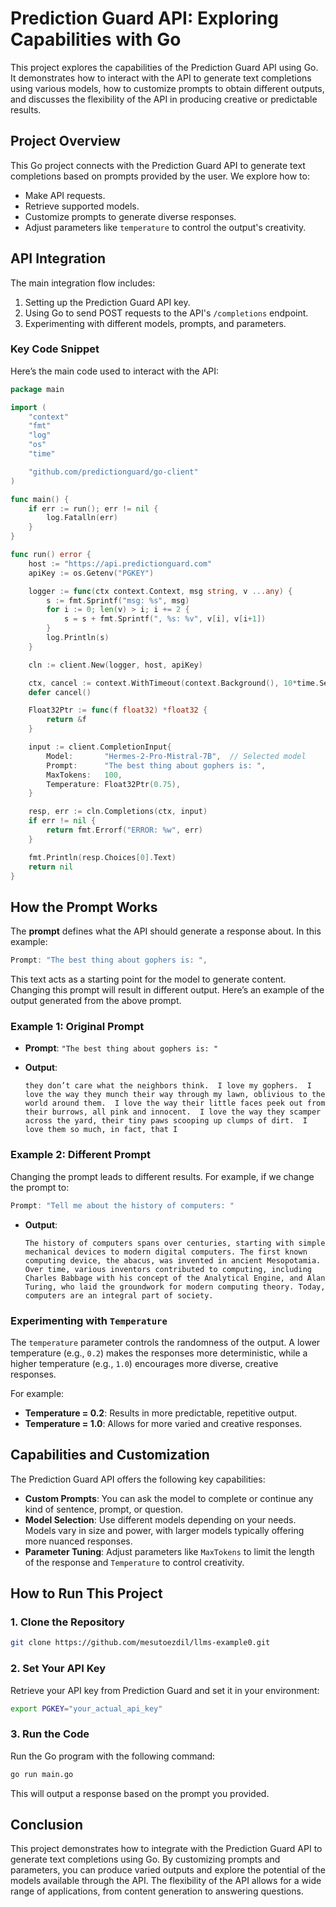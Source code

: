 # **Prediction Guard API: Exploring Capabilities with Go**

This project explores the capabilities of the Prediction Guard API using Go. It demonstrates how to interact with the API to generate text completions using various models, how to customize prompts to obtain different outputs, and discusses the flexibility of the API in producing creative or predictable results.

## **Project Overview**

This Go project connects with the Prediction Guard API to generate text completions based on prompts provided by the user. We explore how to:
- Make API requests.
- Retrieve supported models.
- Customize prompts to generate diverse responses.
- Adjust parameters like `temperature` to control the output's creativity.

## **API Integration**

The main integration flow includes:
1. Setting up the Prediction Guard API key.
2. Using Go to send POST requests to the API's `/completions` endpoint.
3. Experimenting with different models, prompts, and parameters.

### **Key Code Snippet**

Here’s the main code used to interact with the API:

```go
package main

import (
	"context"
	"fmt"
	"log"
	"os"
	"time"

	"github.com/predictionguard/go-client"
)

func main() {
	if err := run(); err != nil {
		log.Fatalln(err)
	}
}

func run() error {
	host := "https://api.predictionguard.com"
	apiKey := os.Getenv("PGKEY")

	logger := func(ctx context.Context, msg string, v ...any) {
		s := fmt.Sprintf("msg: %s", msg)
		for i := 0; len(v) > i; i += 2 {
			s = s + fmt.Sprintf(", %s: %v", v[i], v[i+1])
		}
		log.Println(s)
	}

	cln := client.New(logger, host, apiKey)

	ctx, cancel := context.WithTimeout(context.Background(), 10*time.Second)
	defer cancel()

	Float32Ptr := func(f float32) *float32 {
		return &f
	}

	input := client.CompletionInput{
		Model:       "Hermes-2-Pro-Mistral-7B",  // Selected model
		Prompt:      "The best thing about gophers is: ",
		MaxTokens:   100,
		Temperature: Float32Ptr(0.75),
	}

	resp, err := cln.Completions(ctx, input)
	if err != nil {
		return fmt.Errorf("ERROR: %w", err)
	}

	fmt.Println(resp.Choices[0].Text)
	return nil
}
```

## **How the Prompt Works**

The **prompt** defines what the API should generate a response about. In this example:

```go
Prompt: "The best thing about gophers is: ",
```

This text acts as a starting point for the model to generate content. Changing this prompt will result in different output. Here’s an example of the output generated from the above prompt.

### **Example 1: Original Prompt**

- **Prompt**: `"The best thing about gophers is: "`
- **Output**:

   ```
   they don’t care what the neighbors think.  I love my gophers.  I love the way they munch their way through my lawn, oblivious to the world around them.  I love the way their little faces peek out from their burrows, all pink and innocent.  I love the way they scamper across the yard, their tiny paws scooping up clumps of dirt.  I love them so much, in fact, that I
   ```

### **Example 2: Different Prompt**

Changing the prompt leads to different results. For example, if we change the prompt to:

```go
Prompt: "Tell me about the history of computers: "
```

- **Output**:

   ```
   The history of computers spans over centuries, starting with simple mechanical devices to modern digital computers. The first known computing device, the abacus, was invented in ancient Mesopotamia. Over time, various inventors contributed to computing, including Charles Babbage with his concept of the Analytical Engine, and Alan Turing, who laid the groundwork for modern computing theory. Today, computers are an integral part of society.
   ```

### **Experimenting with `Temperature`**

The `temperature` parameter controls the randomness of the output. A lower temperature (e.g., `0.2`) makes the responses more deterministic, while a higher temperature (e.g., `1.0`) encourages more diverse, creative responses.

For example:
- **Temperature = 0.2**: Results in more predictable, repetitive output.
- **Temperature = 1.0**: Allows for more varied and creative responses.

## **Capabilities and Customization**

The Prediction Guard API offers the following key capabilities:
- **Custom Prompts**: You can ask the model to complete or continue any kind of sentence, prompt, or question.
- **Model Selection**: Use different models depending on your needs. Models vary in size and power, with larger models typically offering more nuanced responses.
- **Parameter Tuning**: Adjust parameters like `MaxTokens` to limit the length of the response and `Temperature` to control creativity.

## **How to Run This Project**

### 1. **Clone the Repository**

```bash
git clone https://github.com/mesutoezdil/llms-example0.git
```

### 2. **Set Your API Key**

Retrieve your API key from Prediction Guard and set it in your environment:

```bash
export PGKEY="your_actual_api_key"
```

### 3. **Run the Code**

Run the Go program with the following command:

```bash
go run main.go
```

This will output a response based on the prompt you provided.

## **Conclusion**

This project demonstrates how to integrate with the Prediction Guard API to generate text completions using Go. By customizing prompts and parameters, you can produce varied outputs and explore the potential of the models available through the API. The flexibility of the API allows for a wide range of applications, from content generation to answering questions.
